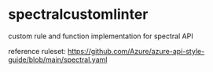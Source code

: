 # spectralcustomlinter
custom rule and function implementation for spectral API 

reference ruleset: https://github.com/Azure/azure-api-style-guide/blob/main/spectral.yaml
